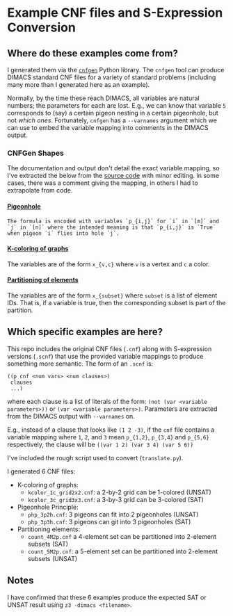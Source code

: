 # Example CNF files and S-Expression Conversion 

## Where do these examples come from?

I generated them via the [`cnfgen`](https://massimolauria.net/cnfgen/) Python library. The `cnfgen` tool can produce DIMACS standard CNF files for a variety of standard problems (including many more than I generated here as an example). 

Normally, by the time these reach DIMACS, all variables are natural numbers; the parameters for each are lost. E.g., we can know that variable `5` corresponds to (say) a certain pigeon nesting in a certain pigeonhole, but not _which ones_. Fortunately, `cnfgen` has a `--varnames` argument which we can use to embed the variable mapping into comments in the DIMACS output. 

### CNFGen Shapes

The documentation and output don't detail the exact variable mapping, so I've extracted the below from the [source code](https://github.com/MassimoLauria/cnfgen) with minor editing. In some cases, there was a comment giving the mapping, in others I had to extrapolate from code.

#### [Pigeonhole](https://github.com/MassimoLauria/cnfgen/blob/master/cnfgen/families/pigeonhole.py)

```
The formula is encoded with variables `p_{i,j}` for `i` in `[m]` and `j` in `[n]` where the intended meaning is that `p_{i,j}` is `True` when pigeon `i` flies into hole `j`.
```

#### [K-coloring of graphs](https://github.com/MassimoLauria/cnfgen/blob/master/cnfgen/families/coloring.py)

The variables are of the form `x_{v,c}` where `v` is a vertex and `c` a color. 

#### [Partitioning of elements](https://github.com/massimolauria/cnfgen/blob/master/cnfgen/families/counting.py)

The variables are of the form `x_{subset}` where `subset` is a list of element IDs. That is, if a variable is true, then the corresponding subset is part of the partition.

## Which specific examples are here?

This repo includes the original CNF files (`.cnf`) along with S-expression versions (`.scnf`) that use the provided variable mappings to produce something more semantic. The form of an `.scnf` is:

```
((p cnf <num vars> <num clauses>)
 clauses
 ...)
```
where each clause is a list of literals of the form: `(not (var <variable parameters>))` or `(var <variable parameters>)`. Parameters are extracted from the DIMACS output with `--varnames` on.

E.g., instead of a clause that looks like `(1 2 -3)`, if the `cnf` file contains a variable mapping where `1`, `2`, and `3` mean `p_{1,2}`, `p_{3,4}` and `p_{5,6}` respectively, the clause will be `((var 1 2) (var 3 4) (var 5 6))`  

I've included the rough script used to convert (`translate.py`). 

I generated 6 CNF files:

* K-coloring of graphs:
  * `kcolor_1c_grid2x2.cnf`: a 2-by-2 grid can be 1-colored (UNSAT)
  * `kcolor_3c_grid3x3.cnf`: a 3-by-3 grid can be 3-colored (SAT)
* Pigeonhole Principle:
  * `php_3p2h.cnf`: 3 pigeons can fit into 2 pigeonholes (UNSAT)
  * `php_3p3h.cnf`: 3 pigeons can git into 3 pigeonholes (SAT)
* Partitioning elements:
  * `count_4M2p.cnf` a 4-element set can be partitioned into 2-element subsets (SAT)
  * `count_5M2p.cnf`: a 5-element set can be partitioned into 2-element subsets (UNSAT)

## Notes

I have confirmed that these 6 examples produce the expected SAT or UNSAT result using `z3 -dimacs <filename>`. 